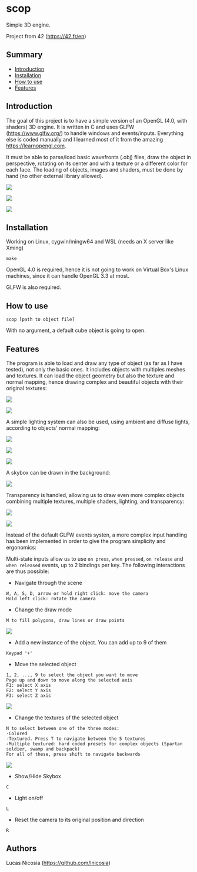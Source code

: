 # scop
Simple 3D engine.

Project from 42 (https://42.fr/en)

## Summary

* [Introduction](#introduction)
* [Installation](#installation)
* [How to use](#how%20to%20use)
* [Features](#features)

## Introduction

The goal of this project is to have a simple version of an OpenGL (4.0, with shaders) 3D  engine. It is written in C and uses GLFW (https://www.glfw.org/) to handle windows and events/inputs. Everything else is coded manually and I learned most of it from the amazing https://learnopengl.com.

It must be able to parse/load basic wavefronts (.obj) files, draw the object in perspective, rotating on its center and with a texture or a different color for each face. The loading of objects, images and shaders, must be done by hand (no other external library allowed).

![](docs/42-color.gif)

![](docs/teapot.gif)

![](docs/42-texture.gif)

## Installation

Working on Linux, cygwin/mingw64 and WSL (needs an X server like Xming)

```
make
```

OpenGL 4.0 is required, hence it is not going to work on Virtual Box's Linux machines, since it can handle OpenGL 3.3 at most.

GLFW is also required.

## How to use

```
scop [path to object file]
```

With no argument, a default cube object is going to open.

## Features

The program is able to load and draw any type of object (as far as I have tested), not only the basic ones. It includes objects with multiples meshes and textures. It can load the object geometry but also the texture and normal mapping, hence drawing complex and beautiful objects with their original textures:

![](docs/Sword.gif)

![](docs/Spartan.gif)

A simple lighting system can also be used, using ambient and diffuse lights, according to objects' normal mapping:

![](docs/backpack.gif)

![](docs/Spartan-light.gif)

![](docs/Sword-light.gif)

A skybox can be drawn in the background:

![](docs/skybox.gif)

Transparency is handled, allowing us to draw even more complex objects combining multiple textures, multiple shaders, lighting, and transparency:

![](docs/swamp.gif)

![](docs/swamp-light.gif)

Instead of the default GLFW events systen, a more complex input handling has been implemented in order to give the program simplicity and ergonomics:

Multi-state inputs allow us to use `on press`, `when pressed`, `on release` and `when released` events, up to 2 bindings per key. The following interactions are thus possible:

* Navigate through the scene

```
W, A, S, D, arrow or hold right click: move the camera
Hold left click: rotate the camera
```

* Change the draw mode

```
M to fill polygons, draw lines or draw points
```

![](docs/draw-mode.gif)

* Add a new instance of the object. You can add up to 9 of them

```
Keypad '+'
```

* Move the selected object

```
1, 2, ..., 9 to select the object you want to move
Page up and down to move along the selected axis
F1: select X axis
F2: select Y axis
F3: select Z axis
```

![](docs/move.gif)

* Change the textures of the selected object

```
N to select between one of the three modes:
-Colored
-Textured. Press T to navigate between the 5 textures
-Multiple textured: hard coded presets for complex objects (Spartan soldier, swamp and backpack)
For all of these, press shift to navigate backwards
```

![](docs/texture.gif)

* Show/Hide Skybox

```
C
```

* Light on/off

```
L
```

* Reset the camera to its original position and direction

```
R
```

## Authors

Lucas Nicosia (https://github.com/lnicosia)

